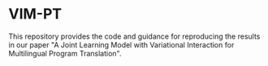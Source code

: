 # VIM-PT
This repository provides the code and guidance for reproducing the results in our paper "A Joint Learning Model with Variational Interaction for Multilingual Program Translation".
